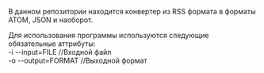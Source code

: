 В данном репозитории находится конвертер из RSS формата в форматы ATOM, JSON и наоборот.

Для использования программы используются следующие обязательные аттрибуты:  
-i  --input=FILE 	//Входной файл  
-o  --output=FORMAT 	//Выходной формат  

